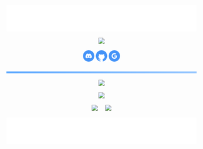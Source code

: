 <p align='center'><img src="resources/top.svg"></p>

<p align='center'>
  <img src="https://readme-typing-svg.demolab.com/?font=Fira+Code&size=24&pause=1000&color=4493F8&center=true&random=false&width=500&height=35&lines=Bienvenido+a+mi+perfil;Soy+FabriDevelope;PProgramador+%7C+Baterista+%7C+CEO+de+nu·dp">
</p>

<p align='center'>
  <a href="https://discordapp.com/users/798503509522645012/"><img src="resources/discord.svg" width="30" height="30"></a>
  <a href="https://github.com/FabriDevelope"><img src="resources/github.svg" width="30" height="30"></a>
  <a href="https://nudp.netlify.app/"><img src="resources/google.svg" width="30" height="30"></a>
</p>

<p align='center'><img src="resources/line.svg" width="750" ></p>

<p align='center'>
  <img src="https://github-widgetbox.vercel.app/api/profile?username=FabriDevelope&data=followers,repositories,stars,commits&theme=nautilus" width="800">
</p>

<p align='center'>
  <img src="https://github-widgetbox.vercel.app/api/skills?languages=python,html,css,js&theme=nautilus" width="800">
</p>

<p align='center'>
  <img src="https://github-readme-stats.vercel.app/api/?username=FabriDevelope&rank_icon=github&show_icons=true&hide_rank=true&theme=tokyonight&border_color=162238&bg_color=162238&text_color=BFBFBF&title_color=EAB622&border_radius=15" height="200">
  &nbsp;&nbsp;&nbsp;
  <img src="https://github-readme-stats.vercel.app/api/top-langs/?username=FabriDevelope&layout=donut&theme=tokyonight&border_color=162238&bg_color=162238&text_color=BFBFBF&title_color=EAB622&border_radius=15" height="200">
</p>

<p align='center'><img src="resources/bottom.svg"></p>
